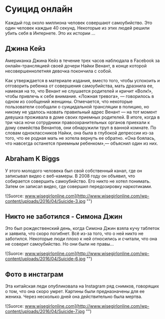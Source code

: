 # Суицид онлайн

Каждый год около миллиона человек совершают самоубийство. Это один человек каждые 40 секунд. Некоторые из этих людей решили убить себя в Интернете. Это их истории ...

## Джина Кейз 

Американка Джина Кейз в течение трех часов наблюдала в Facebook за онлайн-трансляцией своей дочери Найки Венант, в конце которой
несовершеннолетняя девочка покончила с собой. 

Как утверждается в материале издания, вместо того, чтобы успокоить и отговорить ребенка от 
совершения самоубийства, мать дразнила ее, намекая на то, что Венант не слушается родителей и кричит «Волк!», чтобы привлечь
к себе внимание. 
«Ложная тревога», — говорилось в одном из сообщений женщины. Отмечается, что некоторые пользователи сообщали о
суицидальной трансляции в полицию, но никому не удалось назвать правильный адрес Венант — на тот момент девушка проживала в доме своих
приемных родителей. В итоге, когда в три часа ночи сотрудники правоохранительных органов приехали к дому семейства Венантов,
они обнаружили труп в ванной комнате. По словам одноклассников Найки, она была в глубокой депрессии из-за того, что ее родная мать не хотела
вернуть ее обратно. «Она боялась, что навсегда останется приемным ребенком»,— объяснил один из них.

## Abraham K Biggs

У этого молодого человека был свой собственный канал, где он записывал видео с веб-камеры. В 2008 году он объявил, что собирается совершить самоубийство. Его никто не хотел понимать. Затем он записал видео, где совершил передозировку наркотиками.

![Suorce: www.wisegirlonline.com](http://www.wisegirlonline.com/wp-content/uploads/2016/04/Suicide-3.jpg "")

## Никто не заботился - Симона Джин

Это был рождественский день, когда Симона Джин взяла кучу таблеток и заявила, что скоро погибнет. Всё из-за того, что о ней никто не заботился. Некоторые люди плохо к ней относились и считали, что она не соверит самоубийство. Но они были не правы...

![Suorce: www.wisegirlonline.com](http://www.wisegirlonline.com/wp-content/uploads/2016/04/Suicide-6.jpg "")


## Фото в инстаграм 

Эта китайская леди опубликовала на Instagram ряд снимков, говорящих о том, что она скоро умрет. Картины были предназначены для ее жениха. Через несколько дней она действительно была мертва.


![Suorce: www.wisegirlonline.com](http://www.wisegirlonline.com/wp-content/uploads/2016/04/Suicide-7.jpg "")







